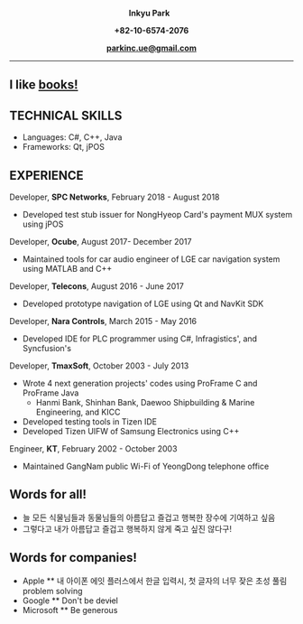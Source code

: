 **<p align="center">Inkyu Park** &nbsp; </p>
**<p align="center">+82-10-6574-2076</p>**
**<p align="center">parkinc.ue@gmail.com</p>**
***
## I like [books!](https://books.google.com/books?uid=107971606583512441467&as_coll=0&source=gbs_lp_bookshelf_list)

## TECHNICAL SKILLS
* Languages:  C#, C++, Java
* Frameworks: Qt, jPOS

## EXPERIENCE
Developer, **SPC Networks**, February 2018 - August 2018
* Developed test stub issuer for NongHyeop Card's payment MUX system using jPOS

Developer, **Ocube**, August 2017- December 2017
* Maintained tools for car audio engineer of LGE car navigation system using MATLAB and C++  

Developer, **Telecons**, August 2016 - June 2017
* Developed prototype navigation of LGE using Qt and NavKit SDK 

Developer, **Nara Controls**, March 2015 - May 2016
* Developed IDE for PLC programmer using C#, Infragistics', and Syncfusion's 

Developer, **TmaxSoft**, October 2003 - July 2013
* Wrote 4 next generation projects' codes using ProFrame C and ProFrame Java
  * Hanmi Bank, Shinhan Bank, Daewoo Shipbuilding & Marine Engineering, and KICC 
* Developed testing tools in Tizen IDE 
* Developed Tizen UIFW of Samsung Electronics using C++

Engineer, **KT**, February 2002 - October 2003
* Maintained GangNam public Wi-Fi of YeongDong telephone office

## Words for all!
* 늘 모든 식물님들과 동물님들의 아름답고 즐겁고 행복한 장수에 기여하고 싶음
* 그렇다고 내가 아름답고 즐겁고 행복하지 않게 죽고 싶진 않다구!

## Words for companies!
* Apple
** 내 아이폰 에잇 플러스에서 한글 입력시, 첫 글자의 너무 잦은 초성 풀림 problem solving
* Google
** Don't be dev~~i~~el
* Microsoft
** Be generous 
